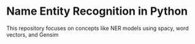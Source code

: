 # Name Entity Recognition in Python
This repository focuses on concepts like NER models using spacy, word vectors, and Gensim 
